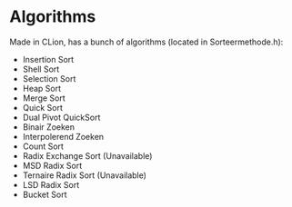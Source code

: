 # Algorithms
Made in CLion, has a bunch of algorithms (located in Sorteermethode.h):

* Insertion Sort
* Shell Sort
* Selection Sort
* Heap Sort
* Merge Sort
* Quick Sort
* Dual Pivot QuickSort
* Binair Zoeken
* Interpolerend Zoeken
* Count Sort
* Radix Exchange Sort (Unavailable)
* MSD Radix Sort
* Ternaire Radix Sort (Unavailable)
* LSD Radix Sort
* Bucket Sort
